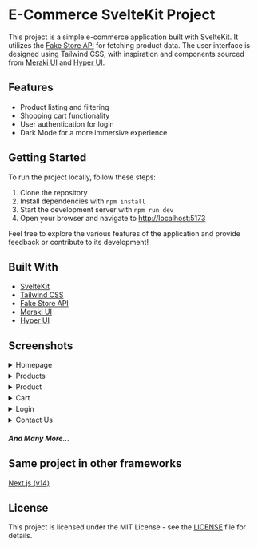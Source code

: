 # E-Commerce SvelteKit Project

This project is a simple e-commerce application built with SvelteKit. It utilizes the [Fake Store API](https://fakestoreapi.com/) for fetching product data. The user interface is designed using Tailwind CSS, with inspiration and components sourced from [Meraki UI](https://merakiui.com) and [Hyper UI](https://www.hyperui.dev).

## Features

- Product listing and filtering
- Shopping cart functionality
- User authentication for login
- Dark Mode for a more immersive experience


## Getting Started

To run the project locally, follow these steps:

1. Clone the repository
2. Install dependencies with `npm install`
3. Start the development server with `npm run dev`
4. Open your browser and navigate to [http://localhost:5173](http://localhost:5173)

Feel free to explore the various features of the application and provide feedback or contribute to its development!

## Built With

- [SvelteKit](https://kit.svelte.dev/)
- [Tailwind CSS](https://tailwindcss.com/)
- [Fake Store API](https://fakestoreapi.com/)
- [Meraki UI](https://merakiui.com)
- [Hyper UI](https://www.hyperui.dev)

## Screenshots

<details style='margin-bottom: 5px'>
  <summary>Homepage</summary>

  <div style="display: flex;gap:10px; padding:5px 0;">
    <img src="screenshots/home-light.png" alt="Light Mode" width="400">
    <img src="screenshots/home-dark.png" alt="Dark Mode" width="400">
  </div>
</details>


<details style='margin-bottom: 5px'>
  <summary>Products</summary>

  <div style="display: flex;gap:10px; padding:5px 0;">
    <img src="screenshots/products-light.png" alt="Light Mode" width="400">
    <img src="screenshots/products-dark.png" alt="Dark Mode" width="400">
  </div>
</details>


<details style='margin-bottom: 5px'>
  <summary>Product</summary>

  <div style="display: flex;gap:10px; padding:5px 0;">
    <img src="screenshots/product-light.png" alt="Light Mode" width="400">
    <img src="screenshots/product-dark.png" alt="Dark Mode" width="400">
  </div>
</details>


<details style='margin-bottom: 5px'>
  <summary>Cart</summary>

  <div style="display: flex;gap:10px; padding:5px 0;">
    <img src="screenshots/cart-light.png" alt="Light Mode" width="400">
    <img src="screenshots/cart-dark.png" alt="Dark Mode" width="400">
  </div>
</details>

<details style='margin-bottom: 5px'>
  <summary>Login</summary>

  <div style="display: flex;gap:10px; padding:5px 0;">
    <img src="screenshots/login-light.png" alt="Dark Mode" width="400">
    <img src="screenshots/login-dark.png" alt="Light Mode" width="400">
  </div>
</details>

<details style='margin-bottom: 5px'>
  <summary>Contact Us</summary>

  <div style="display: flex;gap:10px; padding:5px 0;">
    <img src="screenshots/contact-us-light.png" alt="Light Mode" width="400">
    <img src="screenshots/contact-us-dark.png" alt="Dark Mode" width="400">
  </div>
</details>

 ##### And Many More...

## Same project in other frameworks
[Next.js (v14)](https://github.com/emrullaher/nextjs-tailwind-ecommerce)


## License
This project is licensed under the MIT License - see the [LICENSE](LICENSE) file for details.

